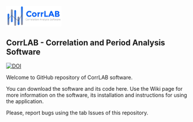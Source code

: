 <img src="https://github.com/jaroslavmerc/corrlab/blob/master/Logo/corrlab_logo.jpg" width="150">
<h2>CorrLAB - Correlation and Period Analysis Software</h2>

[![DOI](https://zenodo.org/badge/96094561.svg)](https://zenodo.org/badge/latestdoi/96094561)

Welcome to GitHub repository of CorrLAB software. 




You can download the software and its code here. Use the Wiki page for more information on the software, its installation and instructions for using the application.

Please, report bugs using the tab Issues of this repository.
